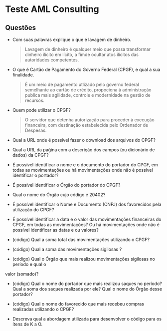 # Teste AML Consulting

## Questões

- Com suas palavras explique o que é lavagem de dinheiro.
    > Lavagem de dinheiro é qualquer meio que possa transformar dinheiro ilícito em lícito, 
    > a fimde ocultar atos ilícitos das autoridades competentes.

- O que é Cartão de Pagamento do Governo Federal (CPGF), e qual a sua finalidade.
    > É um meio de pagamento utlizado pelo governo federal semelhante ao cartão de crédito,
    > propociona à administração publica mais agilidade, controle e modernidade na gestão
    > de recursos.

- Quem pode utilizar o CPGF?
    > O servidor que detenha autorização para proceder à execução financeira, com destinação
    > estabelecida pelo Ordenador de Despesas.
    
- Qual a URL onde é possível fazer o download dos arquivos do CPGF?

- Qual a URL da paǵina com a descrição dos campos (ou dicionário de dados) da CPGF?

- É possível identificar o nome e o documento do portador do CPGF, em todas as
movimentações ou há movimentações onde não é possível identificar o portador?

- É possível identificar o Órgão do portador do CPGF?

- Qual o nome do Órgão cujo código é 20402?

- É possível identificar o Nome e Documento (CNPJ) dos favorecidos pela utilização do
CPGF?

- É possível identificar a data e o valor das movimentações financeiras do CPGF, em
todas as movimentações? Ou há movimentações onde não é possível identificar as datas e
ou valores?

- (código) Qual a soma total das movimentações utilizando o CPGF?

- (código) Qual a soma das movimentações sigilosas ?

- (código) Qual o Órgão que mais realizou movimentações sigilosas no período e qual o

valor (somado)?

- (código) Qual o nome do portador que mais realizou saques no período? Qual a soma
dos saques realizada por ele? Qual o nome do Órgão desse portador?

- (código) Qual o nome do favorecido que mais recebeu compras realizadas utilizando o
CPGF?

- Descreva qual a abordagem utilizada para desenvolver o código para os ítens de K a O.
